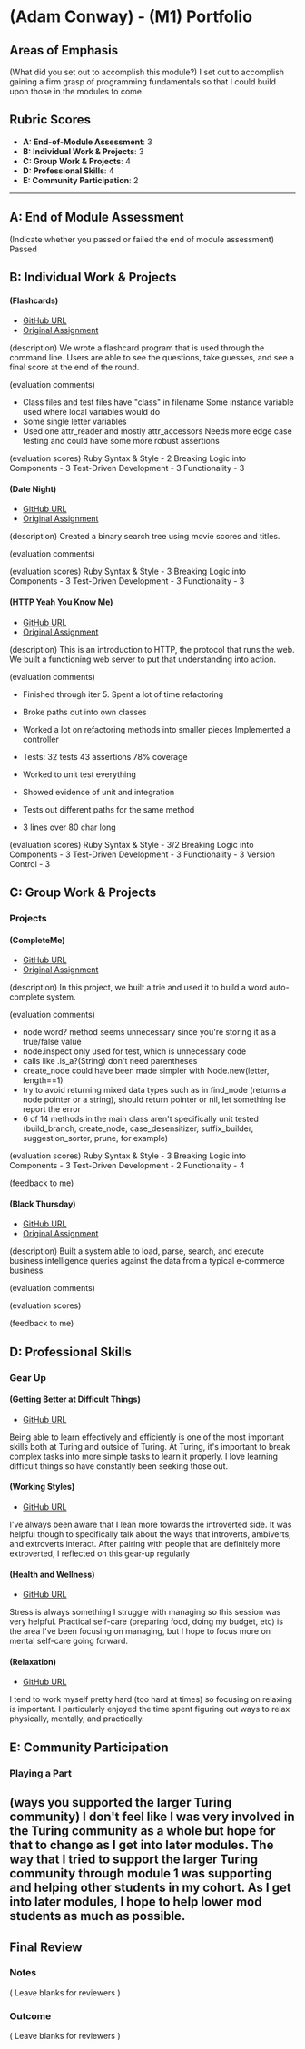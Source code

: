 # (Adam Conway) - (M1) Portfolio

## Areas of Emphasis

(What did you set out to accomplish this module?)
I set out to accomplish gaining a firm grasp of programming fundamentals so that I could build upon those in the modules to come.

## Rubric Scores

* **A: End-of-Module Assessment**: 3
* **B: Individual Work & Projects**: 3
* **C: Group Work & Projects**: 4
* **D: Professional Skills**: 4
* **E: Community Participation**: 2

-----------------------

## A: End of Module Assessment

(Indicate whether you passed or failed the end of module assessment)
Passed


## B: Individual Work & Projects
#### (Flashcards)

* [GitHub URL](https://github.com/adam-conway/flashcards)
* [Original Assignment](http://backend.turing.io/module1/projects/flashcards)

(description)
We wrote a flashcard program that is used through the command line. Users are able to see the questions, take guesses, and see a final score at the end of the round.

(evaluation comments)
* Class files and test files have "class" in filename Some instance variable used where local variables would do
* Some single letter variables
* Used one attr_reader and mostly attr_accessors Needs more edge case testing and could have some more robust assertions

(evaluation scores)
Ruby Syntax & Style - 2
Breaking Logic into Components - 3
Test-Driven Development - 3
Functionality - 3

#### (Date Night)

* [GitHub URL](https://github.com/adam-conway/binary_search_tree)
* [Original Assignment](http://backend.turing.io/module1/projects/date_night)

(description)
Created a binary search tree using movie scores and titles.

(evaluation comments)

(evaluation scores)
Ruby Syntax & Style - 3
Breaking Logic into Components - 3
Test-Driven Development - 3
Functionality - 3

#### (HTTP Yeah You Know Me)

* [GitHub URL](https://github.com/adam-conway/http_yeah_you_know_me)
* [Original Assignment](http://backend.turing.io/module1/projects/http_yeah_you_know_me)

(description)
This is an introduction to HTTP, the protocol that runs the web. We built a functioning web server to put that understanding into action.

(evaluation comments)
* Finished through iter 5. Spent a lot of time refactoring
* Broke paths out into own classes
* Worked a lot on refactoring methods into smaller pieces Implemented a controller

* Tests: 32 tests 43 assertions 78% coverage
* Worked to unit test everything
* Showed evidence of unit and integration
* Tests out different paths for the same method

* 3 lines over 80 char long

(evaluation scores)
Ruby Syntax & Style - 3/2
Breaking Logic into Components - 3
Test-Driven Development - 3
Functionality - 3
Version Control - 3

## C: Group Work & Projects

### Projects
#### (CompleteMe)

* [GitHub URL](https://github.com/anon0mys/complete-me)
* [Original Assignment](http://backend.turing.io/module1/projects/complete_me)

(description)
In this project, we built a trie and used it to build a word auto-complete system.

(evaluation comments)
* node word? method seems unnecessary since you're storing it as a true/false value
* node.inspect only used for test, which is unnecessary code
* calls like .is_a?(String) don't need parentheses
* create_node could have been made simpler with Node.new(letter, length==1)
* try to avoid returning mixed data types such as in find_node (returns a node pointer or a string), should return pointer or nil, let something lse report the error
* 6 of 14 methods in the main class aren't specifically unit tested (build_branch, create_node, case_desensitizer, suffix_builder, suggestion_sorter, prune, for example)

(evaluation scores)
Ruby Syntax & Style - 3
Breaking Logic into Components - 3
Test-Driven Development - 2
Functionality - 4

(feedback to me)

#### (Black Thursday)

* [GitHub URL](https://github.com/adam-conway/black_thursday)
* [Original Assignment](http://backend.turing.io/module1/projects/black_thursday)

(description)
Built a system able to load, parse, search, and execute business intelligence queries against the data from a typical e-commerce business.

(evaluation comments)

(evaluation scores)

(feedback to me)

## D: Professional Skills

### Gear Up
#### (Getting Better at Difficult Things)

* [GitHub URL](https://github.com/turingschool/gear-up/blob/master/m1_citizenship/session_2_getting_better_at_difficult_things.md)

Being able to learn effectively and efficiently is one of the most important skills both at Turing and outside of Turing. At Turing, it's important to break complex tasks into more simple tasks to learn it properly. I love learning difficult things so have constantly been seeking those out.

#### (Working Styles)

* [GitHub URL](https://github.com/turingschool/gear-up/blob/master/m1_citizenship/session_3_intro_extro_ambivert_styles.markdown)

I've always been aware that I lean more towards the introverted side. It was helpful though to specifically talk about the ways that introverts, ambiverts, and extroverts interact. After pairing with people that are definitely more extroverted, I reflected on this gear-up regularly

#### (Health and Wellness)

* [GitHub URL](https://docs.google.com/presentation/d/1udbQS8rNQX0aM0dtxHerV30W7HGVGOcWfqOpDKVVcts/edit#slide=id.g2d1b090d8b_0_0)

Stress is always something I struggle with managing so this session was very helpful. Practical self-care (preparing food, doing my budget, etc) is the area I've been focusing on managing, but I hope to focus more on mental self-care going forward.

#### (Relaxation)

* [GitHub URL]()

I tend to work myself pretty hard (too hard at times) so focusing on relaxing is important. I particularly enjoyed the time spent figuring out ways to relax physically, mentally, and practically.

## E: Community Participation

### Playing a Part

(ways you supported the larger Turing community)
I don't feel like I was very involved in the Turing community as a whole but hope for that to change as I get into later modules. The way that I tried to support the larger Turing community through module 1 was supporting and helping other students in my cohort. As I get into later modules, I hope to help lower mod students as much as possible.
------------------

## Final Review

### Notes

( Leave blanks for reviewers )

### Outcome

( Leave blanks for reviewers )
